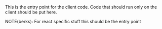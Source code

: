 This is the entry point for the client code.
Code that should run only on the client should be put here.

NOTE(berks): For react specific stuff this should be the entry point
